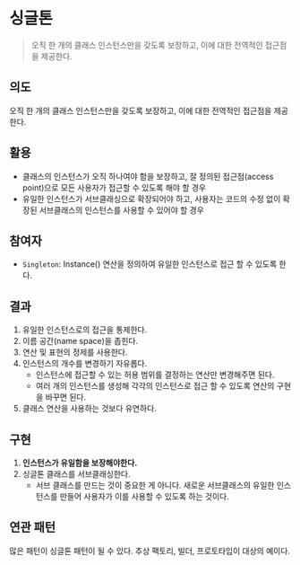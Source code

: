 # 싱글톤

> 오직 한 개의 클래스 인스턴스만을 갖도록 보장하고, 이에 대한 전역적인 접근점을 제공한다.

## 의도

오직 한 개의 클래스 인스턴스만을 갖도록 보장하고, 이에 대한 전역적인 접근점을 제공한다.

## 활용

- 클래스의 인스턴스가 오직 하나여야 함을 보장하고, 잘 정의된 접근점(access point)으로 모든 사용자가 접근할 수 있도록 해야 할 경우
- 유일한 인스턴스가 서브클래싱으로 확장되어야 하고, 사용자는 코드의 수정 없이 확장된 서브클래스의 인스턴스를 사용할 수 있어야 할 경우

## 참여자

- `Singleton`: Instance() 연산을 정의하여 유일한 인스턴스로 접근 할 수 있도록 한다.

## 결과

1. 유일한 인스턴스로의 접근을 통제한다.
2. 이름 공간(name space)을 좁힌다.
3. 연산 및 표현의 정제를 사용한다.
4. 인스턴스의 개수를 변경하기 자유롭다.
    - 인스턴스에 접근할 수 있는 허용 범위를 결정하는 연산만 변경해주면 된다.
    - 여러 개의 인스턴스를 생성해 각각의 인스턴스로 접근 할 수 있도록 연산의 구현을 바꾸면 된다.
5. 클래스 연산을 사용하는 것보다 유연하다.

## 구현

1. **인스턴스가 유일함을 보장해야한다.**
2. 싱글톤 클래스를 서브클래싱한다.
    - 서브 클래스를 만드는 것이 중요한 게 아니다. 새로운 서브클래스의 유일한 인스턴스를 만들어 사용자가 이를 사용할 수 있도록 하는 것이다.

## 연관 패턴

많은 패턴이 싱글톤 패턴이 될 수 있다. 추상 팩토리, 빌더, 프로토타입이 대상의 예이다.
